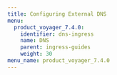 ```yaml
---
title: Configuring External DNS
menu:
  product_voyager_7.4.0:
    identifier: dns-ingress
    name: DNS
    parent: ingress-guides
    weight: 30
menu_name: product_voyager_7.4.0
---
```



